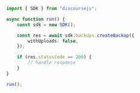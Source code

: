 <!-- Start SDK Example Usage [usage] -->
```typescript
import { SDK } from "discoursejs";

async function run() {
    const sdk = new SDK();

    const res = await sdk.backups.createBackup({
        withUploads: false,
    });

    if (res.statusCode == 200) {
        // handle response
    }
}

run();

```
<!-- End SDK Example Usage [usage] -->